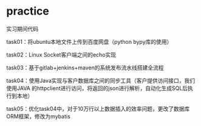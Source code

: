 # practice
实习期间代码

task01：将ubuntu本地文件上传到百度网盘（python bypy库的使用）


task02：Linux Socket客户端之间的echo实现


task03：基于gitlab+jenkins+maven的系统发布流水线搭建全流程


task04：使用Java实现与客户数据库之间的同步工具（客户提供访问接口，我们使用JAVA 的httpclient进行访问，将返回的json进行解析，自动化生成SQL后执行到本地）


task05：优化task04中，对于10万行以上数据插入的效率问题，更改了数据库ORM框架，修改为mybatis